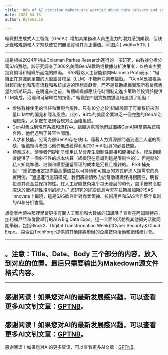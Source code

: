 ```yaml
---
title: '80% of AI decision makers are worried about data privacy and security'
date: 2024-04-18
author: ByteAILib

---
```


組織對生成式人工智能（GenAI）增加其業務和人員生產力的潛力感到樂觀，但缺乏戰略規劃和人才短缺使它們無法實現其真正價值。![图片](https://www.artificialintelligence-news.com/wp-content/uploads/sites/9/2024/04/matthew-henry-fPxOowbR6ls-unsplash.jpg){ width=50% }

---

這是根據2024年初由Coleman Parkes Research進行的一項研究，由數據分析公司SAS贊助，該研究調查了300名美國GenAI戰略或數據分析決策者，以檢查主要投資領域和組織所面臨的障礙。
SAS戰略人工智能顧問Marinela Profi表示：“組織正在意識到單獨的大型語言模型（LLM）不能解決業務挑戰。
“GenAI應被視為對超自動化和現有流程和系統加速的理想貢獻者，而不是幫助組織實現所有業務愿望的新潮玩具。在跳進來之前，每個組織都應該花時間制定進步策略並投資於提供LLM集成，治理和可解釋性的技術。”
組織在四個實施關鍵區域遇到了阻礙：
- 增強數據使用的信任和實現合規性。只有10分之1的組織設置了可靠系統來測量LLM中的偏見和隱私風險。此外，93%的美國企業缺乏一個完整的GenAI治理框架，大多數在法規合規方面面臨風險。
- GenAI集成到現有系統和流程中。組織透露當他們試圖將GenAI與當前系統結合時，他們遇到了兼容性問題。
- 人才和技能。公司內部GenAI存在缺口。隨著人力資源部門遇到適合人選的稀缺，組織領導者擔心他們無法獲得利用其GenAI投資的必要技能。
- 預測成本。領導者們提到了使用LLM會產生限制性直接和間接成本。模型創建者提供了一個象征性的成本估算（組織現在意識到這是限制性的）。但是關於私人知識準備、培訓和模型運營管理的成本是冗長且複雜的。
Profi補充說：“應該要確定提供最高價值並以可持續和可擴展的方式解決人類需求的真實用例。“通過進行這項研究，我們將繼續致力於幫助組織保持相關性，明智投資其資金並保持韌性。在人工智能技術幾乎每天發展的時代，競爭優勢高度取決於擁抱韌性規則的能力。”
該研究的詳細信息今天在拉斯維加斯的SAS Innovate上揭曉，這是SAS軟件針對商業領袖、技術用戶和SAS合作夥伴舉辦的AI和分析會議。

想從業內領袖那裡學習更多有關人工智能和大數據的知識嗎？查看在阿姆斯特丹、加利福尼亞和倫敦舉行的AI＆Big Data Expo。這一全面的活動與其他領先活動同期舉辦，包括BlockX、Digital Transformation Week和Cyber Security＆Cloud Expo。
探索由TechForge提供的其他即將舉辦的企業技術活動和網絡研討會。

---

。注意：Title、Date、Body 三个部分的内容，放入到对应的位置。最后只需要输出为Makedown源文件格式内容。
---

---
感谢阅读！如果您对AI的最新发展感兴趣，可以查看更多AI文钊文章：[GPTNB](https://gptnb.com)。
---
感谢阅读！如果您对AI的最新发展感兴趣，可以查看更多AI文钊文章：[GPTNB](https://gptnb.com)。
---
感谢阅读！如果您对AI的更多资讯，可以查看更多AI文章：[GPTNB](https://gptnb.com)。